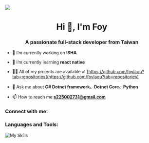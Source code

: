 ![](https://komarev.com/ghpvc/?username=foylaou&style=flat-square)
<h1 align="center">Hi 👋, I'm Foy</h1>
<h3 align="center">A passionate full-stack developer from Taiwan</h3>

- 🔭 I’m currently working on **ISHA**

- 🌱 I’m currently learning **react native**

- 👨‍💻 All of my projects are available at [https://github.com/foylaou?tab=repositories](https://github.com/foylaou?tab=repositories)

- 💬 Ask me about **C# Dotnet framework、Dotnet Core、Python**

- 📫 How to reach me **s225002731@gmail.com**

<h3 align="left">Connect with me:</h3>
<h3 align="left">Languages and Tools:</h3>

![My Skills](https://skillicons.dev/icons?i=js,html,css,anaconda,cs,cloudflare,dart,discord,docker,dotnet,fastapi,flask,flutter,gcp,github,go,jquery,mysql,nginx,obsidian,opencv,postgres,postman,powershell,pycharm,py,pytorch,react,redis,rider,sklearnm,tensorflow,ubuntu,windows)

